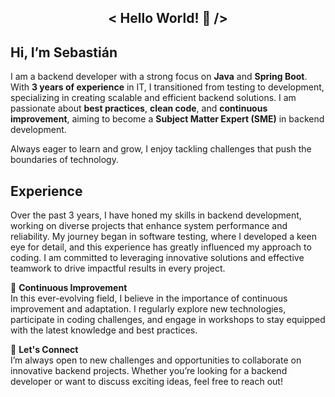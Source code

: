 <h2 align="center"> < Hello World! 👋 /> </h2>

## Hi, I’m Sebastián

I am a backend developer with a strong focus on **Java** and **Spring Boot**. With **3 years of experience** in IT, I transitioned from testing to development, specializing in creating scalable and efficient backend solutions. I am passionate about **best practices**, **clean code**, and **continuous improvement**, aiming to become a **Subject Matter Expert (SME)** in backend development.

Always eager to learn and grow, I enjoy tackling challenges that push the boundaries of technology.

## Experience  
Over the past 3 years, I have honed my skills in backend development, working on diverse projects that enhance system performance and reliability. My journey began in software testing, where I developed a keen eye for detail, and this experience has greatly influenced my approach to coding. I am committed to leveraging innovative solutions and effective teamwork to drive impactful results in every project.

🌱 **Continuous Improvement**  
In this ever-evolving field, I believe in the importance of continuous improvement and adaptation. I regularly explore new technologies, participate in coding challenges, and engage in workshops to stay equipped with the latest knowledge and best practices.

🤝 **Let's Connect**  
I’m always open to new challenges and opportunities to collaborate on innovative backend projects. Whether you’re looking for a backend developer or want to discuss exciting ideas, feel free to reach out!
